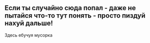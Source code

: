 Если ты случайно сюда попал - 
даже не пытайся что-то тут понять -
просто пиздуй нахуй дальше!
----
Здесь ебучуя мусорка
